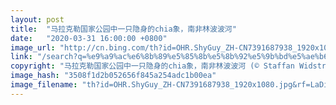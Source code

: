 ```yaml
---
layout: post
title:  "马拉克勒国家公园中一只隐身的chia象，南非林波波河"
date:   "2020-03-31 16:00:00 +0800"
image_url: "http://cn.bing.com/th?id=OHR.ShyGuy_ZH-CN7391687938_1920x1080.jpg&rf=LaDigue_1920x1080.jpg&pid=hp"
link: "/search?q=%e9%a9%ac%e6%8b%89%e5%85%8b%e5%8b%92%e5%9b%bd%e5%ae%b6%e5%85%ac%e5%9b%ad&form=hpcapt&mkt=zh-cn"
copyright: "马拉克勒国家公园中一只隐身的chia象，南非林波波河 (© Staffan Widstrand/Minden Pictures)"
image_hash: "3508f1d2b052656f845a254adc1b00ea"
image_filename: "th?id=OHR.ShyGuy_ZH-CN7391687938_1920x1080.jpg&rf=LaDigue_1920x1080.jpg&pid=hp"
---
```


